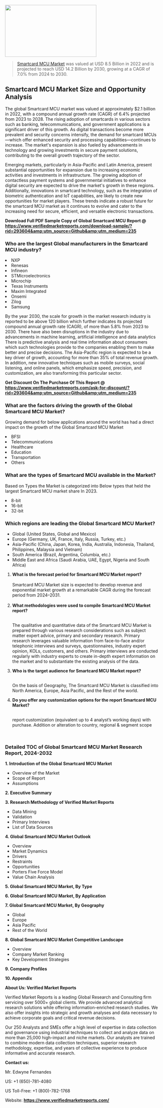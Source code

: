 <img src="https://ffe5etoiles.com/wp-content/uploads/2024/12/MST1-300x171.png" alt="" width="300" height="171" class="alignnone size-medium wp-image-20088" /><blockquote><p><p><a href="https://www.verifiedmarketreports.com/download-sample/?rid=293604&utm_source=Github&utm_medium=235" target="_blank">Smartcard MCU Market</a> was valued at USD 8.5 Billion in 2022 and is projected to reach USD 14.2 Billion by 2030, growing at a CAGR of 7.0% from 2024 to 2030.</p></blockquote><p><h2>Smartcard MCU Market Size and Opportunity Analysis</h2><p>The global Smartcard MCU market was valued at approximately $2.1 billion in 2022, with a compound annual growth rate (CAGR) of 6.4% projected from 2023 to 2028. The rising adoption of smartcards in various sectors such as banking, telecommunications, and government applications is a significant driver of this growth. As digital transactions become more prevalent and security concerns intensify, the demand for smartcard MCUs—which offer enhanced security and processing capabilities—continues to increase. The market's expansion is also fueled by advancements in technology and growing investments in secure payment solutions, contributing to the overall growth trajectory of the sector.</p><p>Emerging markets, particularly in Asia-Pacific and Latin America, present substantial opportunities for expansion due to increasing economic activities and investments in infrastructure. The growing adoption of contactless payment systems and governmental initiatives to enhance digital security are expected to drive the market's growth in these regions. Additionally, innovations in smartcard technology, such as the integration of biometric authentication and IoT capabilities, are likely to create new opportunities for market players. These trends indicate a robust future for the smartcard MCU market as it continues to evolve and cater to the increasing need for secure, efficient, and versatile electronic transactions.</p></p><p class=""><strong>Download Full PDF Sample Copy of Global Smartcard MCU Report @ <a href="https://www.verifiedmarketreports.com/download-sample/?rid=293604&amp;utm_source=Github&amp;utm_medium=235" target="_blank">https://www.verifiedmarketreports.com/download-sample/?rid=293604&amp;utm_source=Github&amp;utm_medium=235</a></strong></p><h3 id="" class="">Who are the largest Global manufacturers in the Smartcard MCU industry?</h3><p><li>NXP</li><li> Renesas</li><li> Infineon</li><li> STMicroelectronics</li><li> Microchip</li><li> Texas Instruments</li><li> Maxim Integrated</li><li> Onsemi</li><li> Zilog</li><li> Samsung</li></p><div class=""><div class="" dir="" data-message-author-role="" data-message-id="" data-message-model-slug=""><div class=""><div class=""><div class=""><div class="" dir="" data-message-author-role="" data-message-id="" data-message-model-slug=""><div class=""><div class=""><p>By the year 2030, the scale for growth in the market research industry is reported to be above 120 billion which further indicates its projected compound annual growth rate (CAGR), of more than 5.8% from 2023 to 2030. There have also been disruptions in the industry due to advancements in machine learning, artificial intelligence and data analytics There is predictive analysis and real time information about consumers which such technologies provide to the companies enabling them to make better and precise decisions. The Asia-Pacific region is expected to be a key driver of growth, accounting for more than 35% of total revenue growth. In addition, new innovative techniques such as mobile surveys, social listening, and online panels, which emphasize speed, precision, and customization, are also transforming this particular sector.</p><p><strong>Get Discount On The Purchase Of This Report @&nbsp; <a href="https://www.verifiedmarketreports.com/ask-for-discount/?rid=293604&amp;utm_source=Github&amp;utm_medium=235" target="_blank">https://www.verifiedmarketreports.com/ask-for-discount/?rid=293604&amp;utm_source=Github&amp;utm_medium=235</a></strong></p></div></div></div></div></div></div></div></div><h3 id="" class="">What are the factors driving the growth of the Global Smartcard MCU Market?</h3><p id="" class="">Growing demand for below applications around the world has had a direct impact on the growth of the Global Smartcard MCU Market</p><p id="" class=""><li>BFSI</li><li> Telecommunications</li><li> Healthcare</li><li> Education</li><li> Transportation</li><li> Others</li></p><h3 id="" class="">What are the types of Smartcard MCU available in the Market?</h3><p id="" class="">Based on Types the Market is categorized into Below types that held the largest Smartcard MCU market share In 2023.</p><p id="" class=""><li>8-bit</li><li> 16-bit</li><li> 32-bit</li></p><h3 id="" class="">Which regions are leading the Global Smartcard MCU Market?</h3><ul><li>Global (United States, Global and Mexico)</li><li>Europe (Germany, UK, France, Italy, Russia, Turkey, etc.)</li><li>Asia-Pacific (China, Japan, Korea, India, Australia, Indonesia, Thailand, Philippines, Malaysia and Vietnam)</li><li>South America (Brazil, Argentina, Columbia, etc.)</li><li>Middle East and Africa (Saudi Arabia, UAE, Egypt, Nigeria and South Africa)</li></ul><p><ol><li><strong>What is the forecast period for Smartcard MCU Market report?<br /></strong><br /><span data-sheets-root="1" data-sheets-value="{&quot;1&quot;:2,&quot;2&quot;:&quot;XXXX size is expected to develop revenue and exponential market growth at a remarkable CAGR during the forecast period from 2024&ndash;2030.&quot;}" data-sheets-userformat="{&quot;2&quot;:12674,&quot;4&quot;:{&quot;1&quot;:2,&quot;2&quot;:16776960},&quot;10&quot;:2,&quot;11&quot;:0,&quot;15&quot;:&quot;Arial&quot;,&quot;16&quot;:12}">Smartcard MCU Market size is expected to develop revenue and exponential market growth at a remarkable CAGR during the forecast period from 2024&ndash;2031.</span><br /><br /></li><li><strong>What methodologies were used to compile Smartcard MCU Market report?<br /><br /></strong><p>The qualitative and quantitative data of the&nbsp;Smartcard MCU Market is prepared through various research considerations such as subject matter expert advice, primary and secondary research. Primary research leverages valuable information from face-to-face and/or telephonic interviews and surveys, questionnaires, industry expert opinion, KOLs, customers, and others. Primary interviews are conducted regularly with industry experts to create in-depth expert information on the market and to substantiate the existing analysis of the data.&nbsp;</p></li><li><strong>Who is the target audience for Smartcard MCU Market report?<br /><br /></strong><p>On the basis of Geography, The&nbsp;Smartcard MCU Market is classified into North America, Europe, Asia Pacific, and the Rest of the world.</p></li><li><strong>Do you offer any customization options for the report Smartcard MCU Market?<br /><br /></strong><p>report customization (equivalent up to 4 analyst&rsquo;s working days) with purchase. Addition or alteration to country, regional &amp; segment scope</p><p>&nbsp;</p></li></ol></p><h3 id="" class="">Detailed TOC of Global Smartcard MCU Market Research Report, 2024-2032</h3><p id="" class=""><strong>1. Introduction of the Global Smartcard MCU Market</strong></p><ul><li>Overview of the Market</li><li>Scope of Report</li><li>Assumptions</li></ul><p id="" class=""><strong>2. Executive Summary</strong></p><p id="" class=""><strong>3. Research Methodology of&nbsp;Verified Market Reports</strong></p><ul><li>Data Mining</li><li>Validation</li><li>Primary Interviews</li><li>List of Data Sources</li></ul><p id="" class=""><strong>4. Global Smartcard MCU Market Outlook</strong></p><ul><li>Overview</li><li>Market Dynamics</li><li>Drivers</li><li>Restraints</li><li>Opportunities</li><li>Porters Five Force Model</li><li>Value Chain Analysis</li></ul><p id="" class=""><strong>5. Global Smartcard MCU Market, By&nbsp;Type</strong></p><p id="" class=""><strong>6. Global Smartcard MCU Market, By Application</strong></p><p id="" class=""><strong>7. Global Smartcard MCU Market, By Geography</strong></p><ul><li>Global</li><li>Europe</li><li>Asia Pacific</li><li>Rest of the World</li></ul><p id="" class=""><strong>8. Global Smartcard MCU Market Competitive Landscape</strong></p><ul><li>Overview</li><li>Company Market Ranking</li><li>Key Development Strategies</li></ul><p id="" class=""><strong>9. Company Profiles</strong></p><p id="" class=""><strong>10. Appendix</strong></p><p id="" class=""><strong>About Us: Verified Market Reports</strong></p><p id="" class="">Verified Market Reports is a leading Global Research and Consulting firm servicing over 5000+ global clients. We provide advanced analytical research solutions while offering information-enriched research studies. We also offer insights into strategic and growth analyses and data necessary to achieve corporate goals and critical revenue decisions.</p><p id="" class="">Our 250 Analysts and SMEs offer a high level of expertise in data collection and governance using industrial techniques to collect and analyze data on more than 25,000 high-impact and niche markets. Our analysts are trained to combine modern data collection techniques, superior research methodology, expertise, and years of collective experience to produce informative and accurate research.</p><p id="" class=""><strong>Contact us:</strong></p><p id="" class="">Mr. Edwyne Fernandes</p><p id="" class="">US: +1 (650)-781-4080</p><p id="" class="">US Toll-Free: +1 (800)-782-1768</p><p id="" class="">Website: <a target="" data-test-app-aware-link=""><strong>https://www.verifiedmarketreports.com/</strong></a></p>

